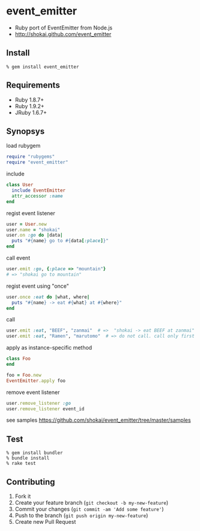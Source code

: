 event_emitter
=============

* Ruby port of EventEmitter from Node.js
* http://shokai.github.com/event_emitter

Install
-------

    % gem install event_emitter


Requirements
------------

* Ruby 1.8.7+
* Ruby 1.9.2+
* JRuby 1.6.7+


Synopsys
--------

load rubygem
```ruby
require "rubygems"
require "event_emitter"
```

include
```ruby
class User
  include EventEmitter
  attr_accessor :name
end
```

regist event listener
```ruby
user = User.new
user.name = "shokai"
user.on :go do |data|
  puts "#{name} go to #{data[:place]}"
end
```

call event
```ruby
user.emit :go, {:place => "mountain"}
# => "shokai go to mountain"
```

regist event using "once"
```ruby
user.once :eat do |what, where|
  puts "#{name} -> eat #{what} at #{where}"
end
```

call
```ruby
user.emit :eat, "BEEF", "zanmai"  # =>  "shokai -> eat BEEF at zanmai"
user.emit :eat, "Ramen", "marutomo"  # => do not call. call only first time.
```

apply as instance-specific method
```ruby
class Foo
end

foo = Foo.new
EventEmitter.apply foo
```

remove event listener
```ruby
user.remove_listener :go
user.remove_listener event_id
```

see samples https://github.com/shokai/event_emitter/tree/master/samples


Test
----

    % gem install bundler
    % bundle install
    % rake test


Contributing
------------
1. Fork it
2. Create your feature branch (`git checkout -b my-new-feature`)
3. Commit your changes (`git commit -am 'Add some feature'`)
4. Push to the branch (`git push origin my-new-feature`)
5. Create new Pull Request